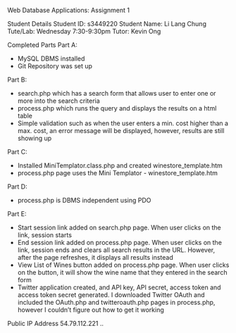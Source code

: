 Web Database Applications: Assignment 1

Student Details
Student ID: s3449220
Student Name: Li Lang Chung
Tute/Lab: Wednesday 7:30-9:30pm
Tutor: Kevin Ong

Completed Parts
Part A: 
- MySQL DBMS installed
- Git Repository was set up

Part B:
- search.php which has a search form that allows user to enter one 
or more into the search criteria
- process.php which runs the query and displays the results on a html table
- Simple validation such as when the user enters a min. cost higher than a 
max. cost, an error message will be displayed, however, results are still 
showing up

Part C:
- Installed MiniTemplator.class.php and created winestore_template.htm
- process.php page uses the Mini Templator - winestore_template.htm

Part D: 
- process.php is DBMS independent using PDO

Part E:
- Start session link added on search.php page. When user clicks on the link,
session starts
- End session link added on process.php page. When user clicks on the link,
session ends and clears all search results in the URL. However, after the page 
refreshes, it displays all results instead
- View List of Wines button added on process.php page. When user clicks on the
button, it will show the wine name that they entered in the search form
- Twitter application created, and API key, API secret, access token and access
token secret generated. I downloaded Twitter OAuth and included the OAuth.php
and twitteroauth.php pages in process.php, however I couldn’t figure out how
to get it working

Public IP Address
54.79.112.221
..

